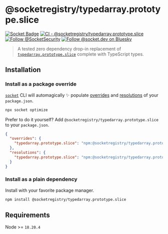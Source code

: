 # @socketregistry/typedarray.prototype.slice

[![Socket Badge](https://socket.dev/api/badge/npm/package/@socketregistry/typedarray.prototype.slice)](https://socket.dev/npm/package/@socketregistry/typedarray.prototype.slice)
[![CI - @socketregistry/typedarray.prototype.slice](https://github.com/SocketDev/socket-registry/actions/workflows/ci.yml/badge.svg)](https://github.com/SocketDev/socket-registry/actions/workflows/ci.yml)
[![Follow @SocketSecurity](https://img.shields.io/twitter/follow/SocketSecurity?style=social)](https://twitter.com/SocketSecurity)
[![Follow @socket.dev on Bluesky](https://img.shields.io/badge/Follow-@socket.dev-1DA1F2?style=social&logo=bluesky)](https://bsky.app/profile/socket.dev)

> A tested zero dependency drop-in replacement of
> [`typedarray.prototype.slice`](https://socket.dev/npm/package/typedarray.prototype.slice)
> complete with TypeScript types.

## Installation

### Install as a package override

[`socket`](https://socket.dev/npm/package/socket) CLI will automagically ✨
populate
[overrides](https://docs.npmjs.com/cli/v9/configuring-npm/package-json#overrides)
and [resolutions](https://yarnpkg.com/configuration/manifest#resolutions) of
your `package.json`.

```sh
npx socket optimize
```

Prefer to do it yourself? Add `@socketregistry/typedarray.prototype.slice` to
your `package.json`.

```json
{
  "overrides": {
    "typedarray.prototype.slice": "npm:@socketregistry/typedarray.prototype.slice@^1"
  },
  "resolutions": {
    "typedarray.prototype.slice": "npm:@socketregistry/typedarray.prototype.slice@^1"
  }
}
```

### Install as a plain dependency

Install with your favorite package manager.

```sh
npm install @socketregistry/typedarray.prototype.slice
```

## Requirements

Node >= `18.20.4`
